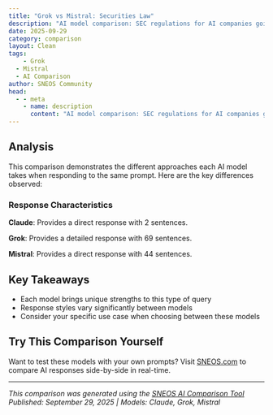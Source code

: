 ```yaml
---
title: "Grok vs Mistral: Securities Law"
description: "AI model comparison: SEC regulations for AI companies going public in 2025..."
date: 2025-09-29
category: comparison
layout: Clean
tags:
    - Grok
  - Mistral
  - AI Comparison
author: SNEOS Community
head:
  - - meta
    - name: description
      content: "AI model comparison: SEC regulations for AI companies going public in 2025..."
---
```


<ChatComparison
  title="Claude vs Grok vs Mistral: Securities Law"
  prompt="SEC regulations for AI companies going public in 2025"
  :responses='{
    "Grok": "While there are no specific SEC (Securities and Exchange Commission) regulations exclusively targeting AI companies going public in 2025, AI companies must comply with the same overarching SEC rules and regulations as other companies seeking to go public in the United States, in addition to addressing unique risks and considerations related to AI technology. Below is an overview of the key SEC regulations and considerations for AI companies planning an Initial Public Offering (IPO) in 2025, based on current rules and emerging trends as of late 2023.\n\n### 1. **General SEC IPO Requirements**\nAI companies must adhere to the standard SEC regulations for going public, which include:\n- **Registration with the SEC**: File a registration statement, typically on **Form S-1**, under the Securities Act of 1933. This includes detailed disclosures about the company\u2019s business model, financials, risks, and management.\n- **Financial Reporting**: Provide audited financial statements for the past few years, complying with Generally Accepted Accounting Principles (GAAP). AI companies may need to explain revenue recognition models, especially if they rely on subscription-based or data-driven services.\n- **Prospectus Disclosure**: Draft a prospectus that provides investors with a clear picture of the company\u2019s operations, market position, competitive landscape, and risks. For AI companies, this includes disclosing how AI technology impacts their business (e.g., proprietary algorithms, data sources, intellectual property).\n- **Sarbanes-Oxley Act (SOX) Compliance**: Post-IPO, companies must comply with SOX requirements for internal controls over financial reporting (ICFR). For AI companies, this might involve controls over data integrity and algorithmic decision-making processes.\n\n### 2. **AI-Specific Disclosure Considerations**\nAI companies face unique challenges and risks that must be disclosed in their SEC filings. The SEC has emphasized the importance of transparency regarding emerging technologies in recent years, and AI is under particular scrutiny. Key areas include:\n- **Technology Risks**: Disclose risks associated with AI models, such as biases in algorithms, errors, or over-reliance on training data. Highlight potential reputational or legal risks if AI systems fail or produce harmful outcomes.\n- **Data Privacy and Security**: AI companies often rely on large datasets. Disclosures should address compliance with data privacy laws (e.g., GDPR, CCPA) and risks related to data breaches or misuse of personal information.\n- **Intellectual Property (IP)**: Clarify ownership of AI models, patents, and proprietary technology. Disclose any licensing agreements for third-party data or tech and associated risks if access to critical IP is lost.\n- **Regulatory Risks**: Highlight exposure to evolving AI regulations, both domestically and internationally. For example, the U.S. is considering frameworks like the NIST AI Risk Management Framework, and the EU\u2019s AI Act could impact companies with global operations.\n- **Ethical Considerations**: Address ethical risks, such as the potential misuse of AI for surveillance or discrimination, and how the company mitigates these issues.\n- **Dependence on Key Personnel**: AI companies often rely on specialized talent (e.g., data scientists, machine learning engineers). Disclose risks related to retaining key personnel or talent shortages.\n\n### 3. **Emerging SEC Focus on AI (2023-2025 Trends)**\nThe SEC has been increasingly attentive to AI in corporate disclosures and operations. While no AI-specific regulations for IPOs exist as of late 2023, the following trends and proposals suggest areas of focus for 2025:\n- **AI in Financial Reporting**: The SEC has warned companies against overstating the role of AI in their business (a phenomenon dubbed \u201CAI washing\u201D). Companies must provide clear, substantiated claims about AI capabilities in their filings. Misleading claims could lead to enforcement actions under anti-fraud provisions like Rule 10b-5.\n- **Risk Factor Disclosures**: In 2023, SEC Chair Gary Gensler emphasized the need for companies to disclose AI-related risks, including systemic risks to markets if AI tools are widely used (e.g., in trading algorithms). AI companies going public should expect scrutiny over such disclosures.\n- **Pending Legislation and Guidance**: The SEC is likely to issue further guidance on AI by 2025, potentially influenced by frameworks like the Biden Administration\u2019s Executive Order on AI (October 2023), which calls for safety and accountability in AI development. AI companies should monitor updates from the SEC and other agencies like the FTC or CFTC.\n\n### 4. **Corporate Governance and AI Oversight**\nThe SEC expects robust corporate governance for public companies. For AI companies, this includes:\n- **Board Oversight of AI Risks**: Boards should have mechanisms to oversee AI-related risks, particularly cybersecurity and ethical concerns. Disclose how the board or committees monitor these issues.\n- **Internal Controls**: Develop and disclose controls over AI systems to prevent errors or biases that could impact financial reporting or operations.\n\n### 5. **Post-IPO Reporting Obligations**\nOnce public, AI companies must comply with ongoing SEC reporting requirements, including:\n- **Form 10-K and 10-Q**: Annual and quarterly reports must continue to address AI-specific risks and updates on regulatory compliance.\n- **Form 8-K**: Report material events, such as major AI system failures, data breaches, or regulatory investigations, in a timely manner.\n- **Proxy Statements**: Disclose executive compensation and board oversight related to AI strategy if material to the company\u2019s performance.\n\n### 6. **Potential Enforcement Risks**\nAI companies should be aware of SEC enforcement priorities that could affect them:\n- **Misleading Disclosures**: Overhyping AI capabilities or failing to disclose limitations could draw SEC enforcement actions for fraud or misrepresentation.\n- **Insider Trading**: Use of AI tools for trading or decision-making could raise insider trading concerns if not properly controlled or disclosed.\n- **Cybersecurity Breaches**: Failure to disclose data breaches or vulnerabilities in AI systems could result in penalties under SEC rules on timely disclosure of material events.\n\n### 7. **Practical Steps for AI Companies Preparing for IPO in 2025**\n- **Engage Legal and Financial Advisors**: Work with experienced counsel and underwriters familiar with tech IPOs to navigate SEC requirements and AI-specific disclosures.\n- **Conduct Risk Assessments**: Perform thorough assessments of AI-related risks (technical, regulatory, ethical) to include in the prospectus.\n- **Strengthen Governance**: Establish policies for AI ethics, data governance, and cybersecurity well before filing for an IPO.\n- **Monitor Regulatory Developments**: Stay updated on SEC guidance, federal AI policies, and international regulations that could impact disclosures or operations by 2025.\n\n### Conclusion\nWhile the SEC has not yet issued specific regulations for AI companies going public, it applies heightened scrutiny to technology-driven businesses. AI companies planning an IPO in 2025 must comply with existing SEC rules for registration, disclosure, and governance while addressing unique risks related to AI technology. Given the rapid evolution of AI policy, companies should closely monitor updates from the SEC and other regulatory bodies over the next year to ensure compliance.\n\nIf you have specific details about the AI company or industry focus (e.g., healthcare AI, fintech AI), I can provide more tailored guidance. Additionally, consulting with a securities attorney or compliance expert is advisable for the most current and company-specific advice.",
    "Mistral": "As of my last update in October 2023, the U.S. Securities and Exchange Commission (SEC) has not provided specific regulations tailored exclusively for AI companies going public in 2025. However, AI companies, like any other company, must comply with general SEC regulations when going public. Here are some key considerations and potential areas where the SEC might focus:\n\n### General SEC Regulations for IPOs\n1. **Registration Statement (Form S-1)**:\n   - Companies must file a registration statement with the SEC, typically using Form S-1. This document includes detailed information about the company\u0027s business, financial condition, and management.\n\n2. **Financial Statements**:\n   - Audited financial statements must be included in the registration statement. These statements must comply with Generally Accepted Accounting Principles (GAAP) or International Financial Reporting Standards (IFRS).\n\n3. **Disclosure Requirements**:\n   - Companies must disclose material information that could affect an investor\u0027s decision to buy or sell securities. This includes risks, business model, competitive landscape, and management\u0027s discussion and analysis (MD\u0026A).\n\n4. **Risk Factors**:\n   - AI companies must disclose specific risks associated with their business, such as technological risks, regulatory risks, and market risks.\n\n5. **Corporate Governance**:\n   - Companies must disclose information about their board of directors, executive compensation, and corporate governance practices.\n\n### Potential Areas of Focus for AI Companies\n1. **Data Privacy and Security**:\n   - AI companies often handle large amounts of data, which raises concerns about data privacy and security. The SEC may require detailed disclosures about data management practices, cybersecurity measures, and compliance with data protection regulations.\n\n2. **Ethical AI**:\n   - There is growing emphasis on ethical considerations in AI, including bias, fairness, and transparency. Companies may need to disclose their ethical guidelines and practices related to AI development and deployment.\n\n3. **Intellectual Property**:\n   - AI companies often rely heavily on intellectual property (IP). Detailed disclosures about IP portfolio, licensing agreements, and potential IP disputes may be required.\n\n4. **Regulatory Compliance**:\n   - AI companies must comply with various regulations, including those related to AI development, deployment, and use. Disclosures about regulatory compliance and potential regulatory risks may be necessary.\n\n5. **Technological Risks**:\n   - AI companies face unique technological risks, such as algorithmic failures, model drift, and scalability issues. Detailed disclosures about these risks and mitigation strategies may be required.\n\n### Emerging Trends and Future Regulations\n1. **ESG Disclosures**:\n   - Environmental, Social, and Governance (ESG) disclosures are becoming increasingly important. AI companies may need to disclose their ESG practices and impacts.\n\n2. **Cybersecurity Disclosures**:\n   - The SEC has proposed new rules to enhance and standardize disclosures regarding cybersecurity risk management, strategy, governance, and incident reporting. AI companies, given their reliance on data and technology, will need to pay close attention to these requirements.\n\n3. **Climate-Related Disclosures**:\n   - The SEC has proposed rules to enhance and standardize climate-related disclosures for investors. AI companies may need to disclose their climate-related risks and impacts.\n\n### Conclusion\nWhile there are no specific regulations for AI companies going public in 2025 as of my last update, AI companies must comply with general SEC regulations and be prepared to address unique risks and considerations related to AI. It is advisable for AI companies to stay informed about emerging trends and potential regulatory changes that could impact their IPO process. Consulting with legal and financial advisors who specialize in IPOs and AI can also provide valuable guidance."
  }'
  published-date="16:28"
/>

## Analysis

This comparison demonstrates the different approaches each AI model takes when responding to the same prompt. Here are the key differences observed:

### Response Characteristics

**Claude**: Provides a direct response with 2 sentences. 

**Grok**: Provides a detailed response with 69 sentences. 

**Mistral**: Provides a direct response with 44 sentences. 

## Key Takeaways

- Each model brings unique strengths to this type of query
- Response styles vary significantly between models
- Consider your specific use case when choosing between these models

## Try This Comparison Yourself

Want to test these models with your own prompts? Visit [SNEOS.com](https://sneos.com) to compare AI responses side-by-side in real-time.

---

*This comparison was generated using the [SNEOS AI Comparison Tool](https://sneos.com)*
*Published: September 29, 2025 | Models: Claude, Grok, Mistral*
